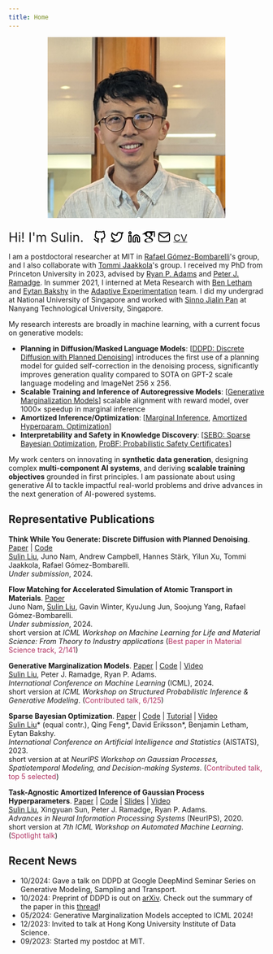 ```yaml
---
title: Home
---
```

<p align="center">
<img src="/media/sulin_avatar.jpeg" width="350">
</p>

<style>
  /* For desktop view */
  .intro {
    font-size: 1.8em;
  }

  /* For mobile view */
  @media only screen and (max-width: 600px) {
    .intro {
      font-size: 1.5em; /* Adjust font size for mobile */
    }
  }
</style>

<span class="intro">Hi! I'm Sulin.</span>
</span> <a href="https://github.com/liusulin" style="border:none; position:relative; top:3px; left: 15px;" target="_blank"> <img src="/media/icons/github.svg" class="filter-black" width="25" height="25"></a>         <a href="https://twitter.com/su_lin_liu" style="border:none; position:relative; top:3px; left:20px;" target="_blank"> <img src="/media/icons/twitter.svg" class="filter-black" width="25" height="25"></a>        <a href="https://www.linkedin.com/in/sulin-liu" style="border:none; position:relative; top:3px; left:25px;" target="_blank"> <img src="/media/icons/linkedin.svg" class="filter-black" width="25" height="25"></a>          <a href="https://scholar.google.com/citations?user=s3NlgA4AAAAJ&hl=en" style="border:none; position:relative; left:22px; top:5px;" target="_blank"> <img src="/media/icons/google-scholar.svg" class="filter-black" width="30" height="30"></a>          <a href="mailto:sulinliu@mit.edu" style="border:none; position:relative; left:21px;top:3px; " target="_blank"> <img src="/media/icons/mail.svg" class="filter-black" width="25" height="25"></a>   <a href="https://www.dropbox.com/scl/fo/nvl71srie7qgo5mnp27cy/ANQQ0efKaqxcVVM5FE_Cwms?rlkey=oi1hfnnvbrn5u5mu36fjjt23g&st=k2i6muxe&dl=0"  target="_blank" class="cv-link" style="border:none; position:relative; left: 23px; top:-0.9px;" ><span style="font-size:1.37em"> CV  </span></a>                      

I am a postdoctoral researcher at MIT in [Rafael Gómez-Bombarelli](https://gomezbombarelli.mit.edu/)'s group, and I also collaborate with [Tommi Jaakkola](https://people.csail.mit.edu/tommi/)'s group. I received my PhD from Princeton University in 2023, advised by [Ryan P. Adams](https://www.cs.princeton.edu/~rpa/) and [Peter J. Ramadge](https://ee.princeton.edu/people/peter-j-ramadge/). In summer 2021, I interned at Meta Research with [Ben Letham](http://lethalletham.com/) and [Eytan Bakshy](https://eytan.github.io/) in the [Adaptive Experimentation](https://research.facebook.com/teams/central-applied-science/) team. I did my undergrad at National University of Singapore and worked with [Sinno Jialin Pan](https://personal.ntu.edu.sg/sinnopan/) at Nanyang Technological University, Singapore.


My research interests are broadly in machine learning, with a current focus on generative models:
 - **Planning in Diffusion/Masked Language Models**: [[DDPD: Discrete Diffusion with Planned Denoising](https://arxiv.org/abs/2410.06264)] introduces the first use of a planning model for guided self-correction in the denoising process, significantly improves generation quality compared to SOTA on GPT-2 scale language modeling and ImageNet 256 x 256.
 - **Scalable Training and Inference of Autoregressive Models**: [[Generative Marginalization Models](https://arxiv.org/abs/2310.12920)] scalable alignment with reward model, over 1000× speedup in marginal inference
 - **Amortized Inference/Optimization**: [[Marginal Inference](https://arxiv.org/abs/2310.12920), [Amortized Hyperparam. Optimization](https://papers.nips.cc/paper/2020/hash/f52db9f7c0ae7017ee41f63c2a7353bc-Abstract.html)]
 - **Interpretability and Safety in Knowledge Discovery**: [[SEBO: Sparse Bayesian Optimization](https://arxiv.org/abs/2203.01900), [ProBF: Probabilistic Safety Certificates](https://arxiv.org/abs/2112.12210)]

My work centers on innovating in **synthetic data generation**, designing complex **multi-component AI systems**, and deriving **scalable training objectives** grounded in first principles. I am passionate about using generative AI to tackle impactful real-world problems and drive advances in the next generation of AI-powered systems. 

## Representative Publications

**Think While You Generate: Discrete Diffusion with Planned Denoising**. [Paper](https://arxiv.org/abs/2410.06264) | [Code](https://github.com/liusulin/DDPD)\
<ins>Sulin Liu</ins>, Juno Nam, Andrew Campbell, Hannes Stärk, Yilun Xu, Tommi Jaakkola, Rafael Gómez-Bombarelli.\
*Under submission*, 2024.

**Flow Matching for Accelerated Simulation of Atomic Transport in Materials**. [Paper](https://arxiv.org/abs/2410.01464)\
Juno Nam, <ins>Sulin Liu</ins>, Gavin Winter, KyuJung Jun, Soojung Yang, Rafael Gómez-Bombarelli.\
*Under submission*, 2024.\
short version at *ICML Workshop on Machine Learning for Life and Material Science: From Theory to Industry applications*
(<span style="color:#b03060">Best paper in Material Science track, 2/141</span>)

**Generative Marginalization Models**. [Paper](https://arxiv.org/abs/2310.12920) | [Code](https://github.com/PrincetonLIPS/MaM) | [Video](https://icml.cc/virtual/2023/29185)\
<ins>Sulin Liu</ins>, Peter J. Ramadge, Ryan P. Adams.\
*International Conference on Machine Learning* (ICML), 2024.\
short version at *ICML Workshop on Structured Probabilistic
Inference & Generative Modeling*. (<span style="color:#b03060">Contributed talk, 6/125</span>)

**Sparse Bayesian Optimization**. [Paper](https://arxiv.org/abs/2203.01900) | [Code](https://github.com/facebookresearch/SparseBO) | [Tutorial](https://ax.dev/tutorials/sebo.html) | [Video](https://slideslive.com/38996665/sparse-bayesian-optimization?ref=search-presentations-sparse+bayesian)\
<ins>Sulin Liu</ins>\* (equal contr.), Qing Feng*, David Eriksson*, Benjamin Letham, Eytan Bakshy.\
*International Conference on Artificial Intelligence and Statistics* (AISTATS), 2023.\
short version at at *NeurIPS Workshop on Gaussian Processes, Spatiotemporal Modeling, and Decision-making Systems*. (<span style="color:#b03060">Contributed talk, top 5 selected</span>)


**Task-Agnostic Amortized Inference of Gaussian Process Hyperparameters**. [Paper](https://papers.nips.cc/paper/2020/hash/f52db9f7c0ae7017ee41f63c2a7353bc-Abstract.html) | [Code](https://github.com/PrincetonLIPS/AHGP) | [Slides](https://github.com/PrincetonLIPS/AHGP/blob/main/slides/AHGP_slides.pdf) | [Video](https://slideslive.com/38937035/taskagnostic-amortized-inference-of-gaussian-process-hyperparameters?ref=search-presentations-Task-Agnostic+Amortized+Inference+of+Gaussian+Process+Hyperparameters)\
<ins>Sulin Liu</ins>, Xingyuan Sun, Peter J. Ramadge, Ryan P. Adams.\
*Advances in Neural Information Processing Systems* (NeurIPS), 2020.\
short version at *7th ICML Workshop on Automated Machine Learning*. (<span style="color:#b03060">Spotlight talk</span>)

## Recent News
- 10/2024: Gave a talk on DDPD at Google DeepMind Seminar Series on Generative Modeling, Sampling and Transport.
- 10/2024: Preprint of DDPD is out on [arXiv](https://arxiv.org/abs/2410.06264). Check out the summary of the paper in this [thread](https://x.com/su_lin_liu/status/1846588886493094072)!
- 05/2024: Generative Marginalization Models accepted to ICML 2024!
- 12/2023: Invited to talk at Hong Kong University Institute of Data Science.
- 09/2023: Started my postdoc at MIT.
